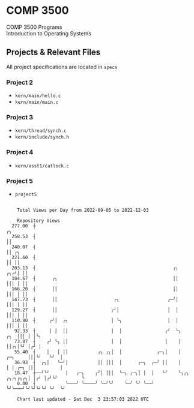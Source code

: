 # COMP 3500
COMP 3500 Programs  
Introduction to Operating Systems  
## Projects & Relevant Files
All project specifications are located in `specs`
### Project 2
- `kern/main/hello.c`
- `kern/main/main.c`
### Project 3
- `kern/thread/synch.c`
- `kern/include/synch.h`
### Project 4
- `kern/asst1/catlock.c`
### Project 5
- `project5`

```

    Total Views per Day from 2022-09-05 to 2022-12-03

    Repository Views
  277.00  ┼                                                                                   ╭╮
  258.53  ┤                                                                                   ││
  240.07  ┤                                                                                   ││ ╭╮
  221.60  ┤                                                                                   ││ ││
  203.13  ┤                                                   ╭╮                           ╭╮╭╯│ ││
  184.67  ┤      ╭╮                                           ││                           │││ │ ││
  166.20  ┤      ││                                           ││                           │││ │ ││
  147.73  ┤      ││                     ╭╮                  ╭─╯│                           │││ │ ││
  129.27  ┤      ││                    ╭╯│                  │  │                           │││ │ ││
  110.80  ┤     ╭╯│  ╭╮                │ ╰╮                 │  │                           │││ │ ││
   92.33  ┤     │ │  ││                │  │                ╭╯  ╰╮                      ╭╮  │││ │ │╰╮
   73.87  ┤    ╭╯ ╰╮ ││                │  │                │    │                      ││╭╮│╰╯ │╭╯ │
   55.40  ┤    │   │ ││           ╭╮ ╭╮│  │             ╭─╮│    │              ╭─╮     │││╰╯   ╰╯  │
   36.93  ┤  ╭╮│   ╰─╯│           ││ │││  │      ╭─╮  ╭─╯ ││    │              │ │ ╭─╮ │││         │
   18.47  ┼──╯╰╯      │   ╭─╮    ╭╯│ │││  ╰─╮ ╭─╮│ │  │   ╰╯    ╰╮╭╮   ╭╮╭╮╭╮╭╮│ │╭╯ │╭╯╰╯         ╰
    0.00  ┤           ╰───╯ ╰────╯ ╰─╯╰╯    ╰─╯ ╰╯ ╰──╯          ╰╯╰───╯╰╯╰╯╰╯╰╯ ╰╯  ╰╯

    Chart last updated - Sat Dec  3 23:57:03 2022 UTC
    
```
